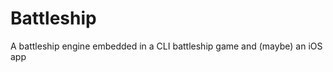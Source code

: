 Battleship
==========

A battleship engine embedded in a CLI battleship game and (maybe) an iOS app
